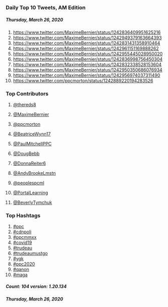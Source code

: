 ### Daily Top 10 Tweets, AM Edition
##### Thursday, March 26, 2020
 1) https://www.twitter.com/MaximeBernier/status/1242836409951625216
 2) https://www.twitter.com/MaximeBernier/status/1242949379163664393
 3) https://www.twitter.com/MaximeBernier/status/1242831431358910464
 4) https://www.twitter.com/MaximeBernier/status/1242961151169888262
 5) https://www.twitter.com/MaximeBernier/status/1242955445028950020
 6) https://www.twitter.com/MaximeBernier/status/1242836998756450304
 7) https://www.twitter.com/MaximeBernier/status/1242832338528153604
 8) https://www.twitter.com/MaximeBernier/status/1242950350686076934
 9) https://www.twitter.com/MaximeBernier/status/1242956974037311490
10) https://www.twitter.com/ppcmorton/status/1242889220194283526

### Top Contributors
  1) [@thereds8](https://www.twitter.com/thereds8)
  2) [@MaximeBernier](https://www.twitter.com/MaximeBernier)
  3) [@ppcmorton](https://www.twitter.com/ppcmorton)
  4) [@BeatriceWynn17](https://www.twitter.com/BeatriceWynn17)
  5) [@PaulMitchellPPC](https://www.twitter.com/PaulMitchellPPC)
  6) [@DougBebb](https://www.twitter.com/DougBebb)
  7) [@DonnaReiter6](https://www.twitter.com/DonnaReiter6)
  8) [@AndyBrookeLmstn](https://www.twitter.com/AndyBrookeLmstn)
  9) [@peoplespcml](https://www.twitter.com/peoplespcml)
 10) [@PortalLearning](https://www.twitter.com/PortalLearning)

 11) [@BeverlyTymchuk](https://www.twitter.com/BeverlyTymchuk)


### Top Hashtags

  1) [#ppc](https://www.twitter.com/hashtag/ppc)
  2) [#cdnpoli](https://www.twitter.com/hashtag/cdnpoli)
  3) [#ppcmmxx](https://www.twitter.com/hashtag/ppcmmxx)
  4) [#covid19](https://www.twitter.com/hashtag/covid19)
  5) [#trudeau](https://www.twitter.com/hashtag/trudeau)
  6) [#trudeaumustgo](https://www.twitter.com/hashtag/trudeaumustgo)
  7) [#ygk](https://www.twitter.com/hashtag/ygk)
  8) [#ppc2020](https://www.twitter.com/hashtag/ppc2020)
  9) [#qanon](https://www.twitter.com/hashtag/qanon)
 10) [#maga](https://www.twitter.com/hashtag/maga)

##### Count: 104	version: 1.20.134
##### Thursday, March 26, 2020

